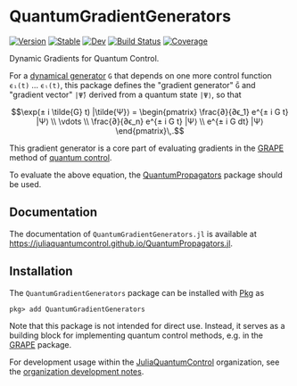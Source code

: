 # QuantumGradientGenerators

[![Version](https://juliahub.com/docs/General/QuantumGradientGenerators/stable/version.svg)](https://juliahub.com/ui/Packages/General/QuantumGradientGenerators)
[![Stable](https://img.shields.io/badge/docs-stable-blue.svg)](https://JuliaQuantumControl.github.io/QuantumGradientGenerators.jl/stable/)
[![Dev](https://img.shields.io/badge/docs-dev-blue.svg)](https://JuliaQuantumControl.github.io/QuantumGradientGenerators.jl/dev/)
[![Build Status](https://github.com/JuliaQuantumControl/QuantumGradientGenerators.jl/actions/workflows/CI.yml/badge.svg?branch=master)](https://github.com/JuliaQuantumControl/QuantumGradientGenerators.jl/actions/workflows/CI.yml?query=branch%3Amaster)
[![Coverage](https://codecov.io/gh/JuliaQuantumControl/QuantumGradientGenerators.jl/branch/master/graph/badge.svg)](https://codecov.io/gh/JuliaQuantumControl/QuantumGradientGenerators.jl)

Dynamic Gradients for Quantum Control.

For a [dynamical generator](https://juliaquantumcontrol.github.io/QuantumPropagators.jl/stable/generators/) `G` that depends on one more control function `ϵ₁(t)` … `ϵₗ(t)`, this package defines the "gradient generator" `G̃` and "gradient vector" `|Ψ̃⟩` derived from a quantum state `|Ψ⟩`, so that

```math
\exp(± i \tilde{G} t) |\tilde{Ψ}⟩ = \begin{pmatrix}
    \frac{∂}{∂ϵ_1} e^{± i G t} |Ψ⟩ \\
    \vdots \\
    \frac{∂}{∂ϵ_n} e^{± i G t} |Ψ⟩ \\
    e^{± i G dt} |Ψ⟩
\end{pmatrix}\,.
```

This gradient generator is a core part of evaluating gradients in the [GRAPE][] method of [quantum control][QuantumControl].

To evaluate the above equation, the [QuantumPropagators][] package should be used.


## Documentation

The documentation of `QuantumGradientGenerators.jl` is available at <https://juliaquantumcontrol.github.io/QuantumPropagators.jl>.


## Installation

The `QuantumGradientGenerators` package can be installed with [Pkg][] as

~~~
pkg> add QuantumGradientGenerators
~~~

Note that this package is not intended for direct use. Instead, it serves as a building block for implementing quantum control methods, e.g. in the [GRAPE][] package.

For development usage within the [JuliaQuantumControl][] organization, see the [organization development notes](https://github.com/JuliaQuantumControl#development).


[JuliaQuantumControl]: https://github.com/JuliaQuantumControl
[QuantumControl]: https://github.com/JuliaQuantumControl/QuantumControl.jl#readme
[GRAPE]: https://github.com/JuliaQuantumControl/GRAPE.jl#readme
[QuantumPropagators]: https://github.com/JuliaQuantumControl/QuantumPropagators.jl#readme
[Pkg]: https://pkgdocs.julialang.org/v1/
